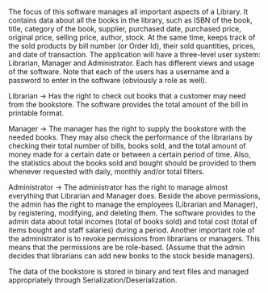 The focus of this software manages all important aspects of a Library. It contains data about all  the books in the library, such as ISBN of the book, title, category of the book, supplier, purchased date, purchased price, original price, selling price, author, stock. At the same time, keeps track of the sold products by bill number (or Order Id), their sold quantities, prices, and date of transaction. 
The application will have a three-level user system: Librarian, Manager and Administrator. Each has different  views and usage of the software. Note that each of the users has a username and a password to enter in the software  (obviously a role as well). 

Librarian -> Has the right to check out books that a customer may need from the bookstore. The software provides the total amount  of the bill in printable format. 

Manager -> The manager has the right to supply the bookstore with the needed books. They may also check the performance of the librarians by checking their total number of bills, books sold, and the total amount of money made for a certain date or between a certain period of time. Also, the statistics about the books sold and bought should be provided to them whenever requested with daily, monthly and/or total filters. 

Administrator -> The administrator has the right to manage almost everything that Librarian and Manager does. Beside the above permissions, the admin has the right to manage the employees (Librarian and Manager), by registering, modifying, and deleting them. The software provides to the admin data about total incomes (total  of books sold) and total cost (total of items bought and staff salaries) during a period.
Another important role of the administrator is to revoke permissions from librarians or managers. This means that the permissions are be role-based. (Assume that the admin decides that librarians can add new books to the stock beside managers).

The data of the bookstore is stored in binary and text files and managed appropriately through Serialization/Deserialization.
